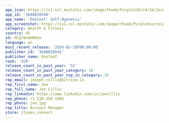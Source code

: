 ```yaml
---
app_icon: https://is1-ssl.mzstatic.com/image/thumb/Purple126/v4/1d/1a/da/1d1ada9c-b0c7-e2fa-c542-c25ac3657897/AppIcon-0-0-1x_U007emarketing-0-7-0-0-85-220.png/1024x1024bb.png
app_id: '1640028540'
app_name: 'Oneleaf: Self-Hypnosis'
app_screenshot: https://is1-ssl.mzstatic.com/image/thumb/PurpleSource126/v4/66/80/e1/6680e1c8-ad98-98d3-98d7-5bd20957d43f/27c8ee82-96e6-4f02-8971-0ad0cee24254_iPhone_13_Pro_Max_-_SLIDE_1.jpg/1284x2778bb.png
category: Health & Fitness
country: US
id: HCgf8xUKWb5o
language: en
most_recent_release: '2024-02-19T00:00:00'
publisher_id: '1640028542'
publisher_name: Oneleaf
rank: '458'
release_count_in_past_year: '51'
release_count_in_past_year_category: 18
release_count_in_past_year_top_in_category: 35
rep_email: joseph.cillis@bitrise.io
rep_first_name: Joe
rep_full_name: Joe Cillis
rep_linkedin: https://www.linkedin.com/in/joecillis
rep_phone: +1 518-258-1902
rep_photo: joe.jpg
rep_title: Account Manager
store: itunes_connect
---
```

